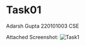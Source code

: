 # Task01


Adarsh Gupta
220101003
CSE

Attached Screenshot:
![Task1](https://github.com/weird-analyst/codingweek-webdev/assets/133852661/4f909a56-e7c7-4fa4-a036-57ad6d6182e0)
